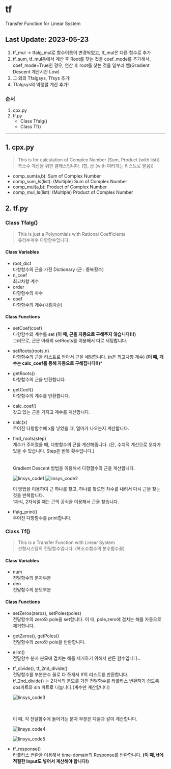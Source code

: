 # tf
Transfer Function for Linear System

## Last Update: 2023-05-23
1. tf_mul -> tfalg_mul로 함수이름이 변경되었고, tf_mul은 다른 함수로 추가
2. tf_sum, tf_mul등에서 계산 후 Root를 찾는 것을 coef_mode를 추가해서, coef_mode=True인 경우, 연산 후 root를 찾는 것을 일부러 뺌(Gradient Descent 계산시간 Low)
3. 그 외의 Tfalgsys, Tfsys 추가!
4. Tfalgsys의 역행렬 계산 추가!

### 순서
1. cpx.py
2. tf.py
   - Class Tfalg()
   - Class Tf()


***

## 1. cpx.py
> This is for calculation of Complex Number (Sum, Product (with list))
<br> 복소수 계산을 위한 클래스입니다. (합, 곱 (with 여러개는 리스트로 받음))</br>

- comp_sum(a,b): Sum of Complex Number
- comp_sum_ls(list): (Multiple) Sum of Complex Number
- comp_mul(a,b): Product of Complex Number</li>
- comp_mul_ls(list): (Multiple) Product of Complex Number</li>


## 2. tf.py
### Class Tfalg()
> This is just a Polynomials with Rational Coefficients
<br> 유리수계수 다항함수입니다. </br>

#### Class Variables
  - root_dict
  <br> 다항함수의 근을 가진 Dictionary (근 : 중복횟수) </br>
  - n_coef
  <br> 최고차항 계수 </br>
  - order
  <br> 다항함수의 차수 </br>
  - coef
  <br> 다항함수의 계수(내림차순) </br>
  
#### Class Functions
  - setCoef(coef)
  <br> 다항함수의 계수를 set **(이 때, 근을 자동으로 구해주지 않습니다!!!)**
  <br> 그러므로, 근은 아래의 setRoots를 이용해서 따로 세팅합니다. </br>
  - setRoots(roots,n)
  <br> 다항함수의 근을 리스트로 받아서 근을 세팅합니다. (n은 최고차항 계수) **(이 때, 계수는 calc_coef를 통해 자동으로 구해집니다!!)*** </br>
  - getRoots()
  <br> 다항함수의 근을 반환합니다. </br>
  - getCoef()
  <br> 다항함수의 계수를 반환합니다. </br>
  - calc_coef()
  <br> 갖고 있는 근을 가지고 계수를 계산합니다. </br>
  - calc(x)
  <br> 주어진 다항함수에 x를 넣었을 때, 얼마가 나오는지 계산합니다. </br>
  - find_roots(step)
  <br> 계수가 주어졌을 때, 다항함수의 근을 계산해줍니다. (단, 수치적 계산으로 오차가 있을 수 있습니다. Step은 반복 횟수입니다.) </br>
  <br></br>
     Gradient Descent 방법을 이용해서 다항함수의 근을 계산합니다.
        
       ![linsys_code1](https://user-images.githubusercontent.com/40926406/233068014-c9a7fcb1-5a26-4f29-89ea-65eb15441cc9.png)
       ![linsys_code2](https://user-images.githubusercontent.com/40926406/233068036-cf8b7cae-a68d-4b9a-8a18-f7c34dfcb7b9.png)
        
     이 방법을 이용하여 근 하나를 찾고, 하나를 찾으면 차수를 내려서 다시 근을 찾는 것을 반복합니다.
     <br> 1차식, 2차식일 때는 근의 공식을 이용해서 근을 찾습니다.</br>
     
  - tfalg_print()
  <br> 주어진 다항함수를 print합니다. </br>
  
### Class Tf()
> This is a Transfer Function with Linear System
<br> 선형시스템의 전달함수입니다. (복소수함수의 분수함수꼴) </br>

#### Class Variables
  - num
  <br> 전달함수의 분자부분 </br>
  - den
  <br> 전달함수의 분모부분 </br>
  
#### Class Functions
  - setZeros(zeros), setPoles(poles)
  <br> 전달함수의 zero와 pole을 set합니다. 이 때, pole,zero에 겹치는 해를 자동으로 제거합니다. </br>
  - getZeros(), getPoles()
  <br> 전달함수의 zero와 pole을 반환합니다.</br>
  - elim()
  <br> 전달함수 분자 분모에 겹치는 해를 제거하기 위해서 만든 함수입니다.. </br>
  - tf_divide(), tf_2nd_divide()
  <br> 전달함수를 부분분수 꼴로 다 쪼개서 tf의 리스트를 반환합니다.
  <br> tf_2nd_divide() 는 2차식의 분모를 가진 전달함수를 라플라스 변환하기 쉽도록 cos파트와 sin 파트로 나눕니다.(계수만 계산합니다) </br>
  
    ![linsys_code3](https://user-images.githubusercontent.com/40926406/233073209-931efedc-8a08-4884-80ab-e0b7c859f0e6.png)
  
     <br></br>
     이 때, 각 전달함수에 들어가는 분자 부분은 다음과 같이 계산합니다.
  
    ![linsys_code4](https://user-images.githubusercontent.com/40926406/233075443-83a09173-08e2-413e-b0df-0118fbcdb491.png)
    
    ![linsys_code5](https://user-images.githubusercontent.com/40926406/233075462-7b3a862d-b21f-43b0-b7b9-b47841f2a0cb.png)

  - tf_response()
  <br> 라플라스 변환을 이용해서 time-domain의 Response를 반환합니다. **(이 때, tf에 적절한 Input도 넣어서 계산해야 합니다!)** </br>

